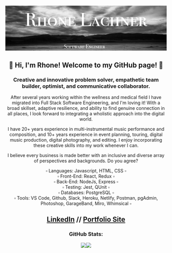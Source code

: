 <img src="github-header.png"></img>

<div align="center">
 
<h2> 🌿  Hi, I'm Rhone! Welcome to my GitHub page!  🌿 </h2>

   ### Creative and innovative problem solver, empathetic team builder, optimist, and communicative collaborator.

   After several years working within the wellness and medical field I have migrated into Full Stack Software Engineering, and I'm loving it! With a broad skillset, adaptive resilience, and ability to find genuine connection in all places, I look forward to integrating a wholistic approach into the digital world.

   I have 20+ years experience in multi-instrumental music performance and composition, and 10+ years experience in event planning, touring, digital music production, digital photography, and editing. I enjoy incorporating these creative skills into my work whenever I can.

   I believe every business is made better with an inclusive and diverse array of perspectives and backgrounds. Do you agree?


  ▫️ Languages: Javascript, HTML, CSS ▫️ </br>
  ▫️ Front-End: React, Redux ▫️ </br>
  ▫️ Back-End: NodeJs, Express ▫️ </br>
  ▫️ Testing: Jest, QUnit ▫️ </br>
  ▫️ Databases: PostgreSQL ▫️ </br>
  ▫️ Tools: VS Code, Github, Slack, Heroku, Netlify, Postman, pgAdmin, Photoshop, GarageBand, Miro, Whimsical ▫️ </br>

</div>

<div align="center">
   <h2>
     <a href="https://www.linkedin.com/in/rhonelachner/">LinkedIn</a>
    //
     <a href="https://www.rhonelachner.com">Portfolio Site</a> </br>
   </h2>
</div>

<div align="center">
 <h3>
   GitHub Stats:
 </h3>
</div>  
 
<div align="center">
  <img align="" height="120px" src="https://github-readme-stats.vercel.app/api?username=rhonelachner&show_icons=true&hide_title=true&hide_border=true&theme=dark" /><img align="" height="120px" src="https://github-readme-stats.vercel.app/api/top-langs/?username=rhonelachner&show_icons=true&hide_border=true&hide_title=true&layout=compact&theme=dark" />
</div>
